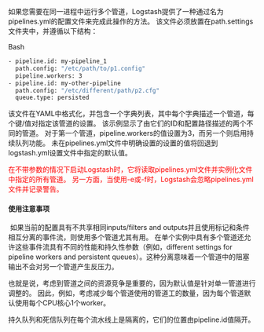 如果您需要在同一进程中运行多个管道，Logstash提供了一种通过名为pipelines.yml的配置文件来完成此操作的方法。 该文件必须放置在path.settings文件夹中，并遵循以下结构：

Bash

```bash
- pipeline.id: my-pipeline_1
  path.config: "/etc/path/to/p1.config"
  pipeline.workers: 3
- pipeline.id: my-other-pipeline
  path.config: "/etc/different/path/p2.cfg"
  queue.type: persisted
```

​       该文件在YAML中格式化，并包含一个字典列表，其中每个字典描述一个管道，每个键/值对指定该管道的设置。  该示例显示了由它们的ID和配置路径描述的两个不同的管道。  对于第一个管道，pipeline.workers的值设置为3，而另一个则启用持续队列功能。  未在pipelines.yml文件中明确设置的设置的值将回退到logstash.yml设置文件中指定的默认值。

​     <font color="red"> 在不带参数的情况下启动Logstash时，它将读取pipelines.yml文件并实例化文件中指定的所有管道。 另一方面，当使用-e或-f时，Logstash会忽略pipelines.yml文件并记录警告。</font>

#### 使用注意事项

​       如果当前的配置具有不共享相同inputs/filters and  outputs并且使用标记和条件相互分离的事件流，则使用多个管道尤其有用。  在单个实例中具有多个管道还允许这些事件流具有不同的性能和持久性参数（例如，different settings for pipeline  workers and persistent queues）。这种分离意味着一个管道中的阻塞输出不会对另一个管道产生反压力。

​     也就是说，考虑到管道之间的资源竞争是重要的，因为默认值是针对单一管道进行调整的。 因此，例如，考虑减少每个管道使用的管道工的数量，因为每个管道默认使用每个CPU核心1个worker。

​     持久队列和死信队列在每个流水线上是隔离的，它们的位置由pipeline.id值隔开。